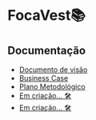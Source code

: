 # FocaVest📚

## Documentação

- [Documento de visão](https://leowbk77.github.io/FocaVest/docvisao)
- [Business Case](https://leowbk77.github.io/FocaVest/businesscase)
- [Plano Metodológico](https://leowbk77.github.io/FocaVest/planometodologico)
- [Em criação... 🛠]()
- [Em criação... 🛠]()